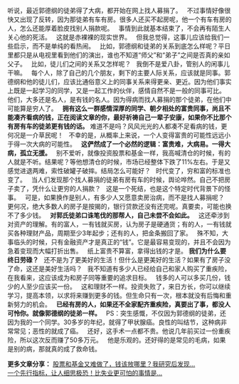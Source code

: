 听说，最近郭德纲的徒弟得了大病，都开始在网上找人募捐了。
 
不过事情好像很快又出现了反转，因为那徒弟有车有房。很多人还买不起房呢，他一个有车有房的人，怎么还能厚着脸皮找别人捐款呢。
 
事情到此就基本结束了，不会再有陌生人关心他的死活。
 
这就是赤裸裸的现实世界。
 
但我总觉得，这事儿应该给我们一些启示，而不是单纯的看热闹。
 
比如，郭德纲和徒弟的关系到底怎么样呢？平日里都只是从电视里看到他们的演出，谁也不知道“师父”和“弟子”之间是否真的亲如父子。
 
比如，徒儿们之间的关系又怎样呢？
 
我倒不是爱八卦，管别人的闲事儿干嘛。
 
每个人，除了自己的几个朋友，剩下的主要人际关系，应该就是同事。郭德纲和他的徒儿们，应该比通俗意义上的同事关系来得更亲、更近。因为他们事实上既是一起学习的同学，又是一起工作的伙伴，感情自然不是一般的同事可比。
 
他们，大多还是名人，是有钱的名人。因为得病而找人募捐的那个徒弟，在他们中可能算是穷人了。
 
**拥有这么一群感情深厚的同学、朝夕相处的富贵同事，尚且不能凑齐看病的钱，正在阅读文章的你，最好祈祷自己一辈子安康，如果你不比那个有房有车的徒弟更有钱的话。**
难道不是吗？风风光光的人都凑不足看病的钱，更何况是一介草民呢！
 
不幸的是，从概率上来说，一个人变得富贵的可能性远远小于得一次大病的可能性。
 
**这俨然成了一个必然的逻辑：富贵难，大病易。一得大病，孤立无援。**
 
别不爱听，就像投资股票和基金一样，我高喊清仓的时候，有的人就是不听。结果呢？等他想清仓的时候，市场已经整体下跌了11%左右。于是又感觉进退两难，索性破罐子破摔。结局怎么可能好？
 
时代变了，穷和富的标准也变了。
 
当人们发现那个找人募捐的徒弟有房有车的时候，舆论哗然。自己不把房子卖了，凭什么让更穷的人捐款？
 
这是一个死结，也是这个特定时代背景下的怪事。
 
可是，如果换作是别人，有多少人又愿意卖房治病，而不是找人募捐呢？
 
更何况，绝大多数人的房子是按揭的，银行贷款还没有还完呢。真要卖，可能也换不了多少钱。
 
**对郭氏徒弟口诛笔伐的那帮人，自己未尝不会如此。**
 
这还牵涉到对资产的理解。有的富人，一有钱就买房，认为房子是硬通货；有的人，一有钱就买各种理财产品，周期至少3年起步；还有的人，把金条搬回了家。
 
殊不知，大事临头的时候，只有金融资产才是真正的“钱”。它是最容易变现的，并且不会因为急着变现而大幅打折出售。
 
纸上富贵不算富，拿得出钱的才是。
**我们为什么要终日劳碌？**
 
还不是为了更美好的生活！但什么是更美好的生活？如果有了房子没了命，这还是美好生活吗？
 
我不知道有多少人已经给自己和家人购买了重疾险，在我看来，这应该成为和房子同等重要的追求目标。
 
钱多的人可以多买几份，钱少的人至少应该买一份。
 
这和理财不一样。投资失败了，来日方长，你可以继续学习，提高本领，以求将来赚到更多的钱。但生命只有一次，根本就没有后悔和重新努力的机会。
 
**已经有房的人，如果还不全家配齐重疾险，真要出了事，都没人可怜你。就像郭德纲的徒弟一样。**
 
PS：突生感慨，不仅因为郭德纲的徒弟，还因为我的一个同学。30多岁的年纪，就得了甲状腺癌。良性的叫结节，这种病非常常见；恶性的就成了癌。
 
还好，这手术一点都不贵。他说几年前买过一份重疾险，所以这次反而赚了50多万元。
 
他是乐观的。还好得的是常见的毛病，如果是别的病，那就真的成了救命钱。
  
**更多文章分享：**
[股票和基金又难做了，钱该放哪里？我研究后发现...][...]  
[一个先行指标，让人细思极恐！比失业更可怕的事情是...][... 1]

[...]: http://mp.weixin.qq.com/s?__biz=MzU0NTkyOTAzMw==&mid=2247486257&idx=1&sn=42d6fa79e5eaa380ee0ea9938ea6c019&chksm=fb642917cc13a00184e0130cece7f13eee46752c1d2048a3b28c830b8437858ca5dfaa428bda&scene=21#wechat_redirect
[... 1]: http://mp.weixin.qq.com/s?__biz=MzU0NTkyOTAzMw==&mid=2247486250&idx=1&sn=14c3cd860792509a32251eaebca8b9fc&chksm=fb64290ccc13a01a2db0a96215500d8313e8abdae466a739a421ab6ca72de96a4500120123fd&scene=21#wechat_redirect